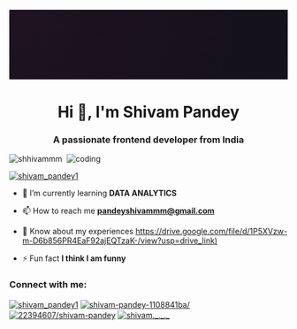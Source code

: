 ![logo](https://github.com/Shhivammm/Shhivammm/blob/main/2.gif)
<h1 align="center">Hi 👋, I'm Shivam Pandey</h1>
<h3 align="center">A passionate frontend developer from India</h3>
<img align="right" alt="coding" width="400" src="https://webcoder.co.in/wp-content/uploads/2021/04/website.gif">

<p align="left"> <img src="https://komarev.com/ghpvc/?username=shhivammm&label=Profile%20views&color=0e75b6&style=flat" alt="shhivammm" /> </p>

<p align="left"> <a href="https://twitter.com/shivam_pandey1" target="blank"><img src="https://img.shields.io/twitter/follow/shivam_pandey1?logo=twitter&style=for-the-badge" alt="shivam_pandey1" /></a> </p>

- 🌱 I’m currently learning **DATA ANALYTICS**

- 📫 How to reach me **pandeyshivammm@gmail.com**

- 📄 Know about my experiences [https://drive.google.com/file/d/1P5XVzw-m-D6b856PR4EaF92ajEQTzaK-/view?usp=drive_link)](https://drive.google.com/file/d/15qVXuWmgtNSVd9wX2SEYdgJMBZ8GQro6/view?usp=sharing)

- ⚡ Fun fact **I think I am funny**

<h3 align="left">Connect with me:</h3>
<p align="left">
<a href="https://twitter.com/shivam_pandey1" target="blank"><img align="center" src="https://raw.githubusercontent.com/rahuldkjain/github-profile-readme-generator/master/src/images/icons/Social/twitter.svg" alt="shivam_pandey1" height="30" width="40" /></a>
<a href="https://linkedin.com/in/shivam-pandey-1108841ba/" target="blank"><img align="center" src="https://raw.githubusercontent.com/rahuldkjain/github-profile-readme-generator/master/src/images/icons/Social/linked-in-alt.svg" alt="shivam-pandey-1108841ba/" height="30" width="40" /></a>
<a href="https://stackoverflow.com/users/22394607/shivam-pandey" target="blank"><img align="center" src="https://raw.githubusercontent.com/rahuldkjain/github-profile-readme-generator/master/src/images/icons/Social/stack-overflow.svg" alt="22394607/shivam-pandey" height="30" width="40" /></a>
<a href="https://instagram.com/shivam._._._" target="blank"><img align="center" src="https://raw.githubusercontent.com/rahuldkjain/github-profile-readme-generator/master/src/images/icons/Social/instagram.svg" alt="shivam._._._" height="30" width="40" /></a>
</p>


